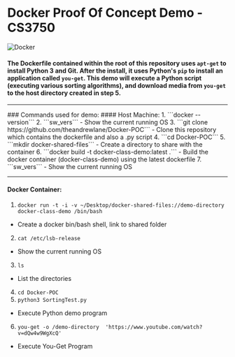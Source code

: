 # Docker Proof Of Concept Demo - CS3750

![Docker](https://upload.wikimedia.org/wikipedia/commons/7/79/Docker_(container_engine)_logo.png?raw=true)

#### The Dockerfile contained within the root of this repository uses ```apt-get``` to install Python 3 and Git. After the install, it uses Python's ```pip``` to install an application called ```you-get```. This demo will execute a Python script (executing various sorting algorithms), and download media from ```you-get``` to the host directory created in step 5. 

<hr>
### Commands used for demo:
#### Host Machine:
1.  ```docker --version```
2. ```sw_vers```
  - Show the current running OS
3. ```git clone https://github.com/theandrewlane/Docker-POC``` 
  - Clone this repository which contains the dockerfile and also a .py script
4. ```cd Docker-POC```
5. ```mkdir docker-shared-files``` 
  - Create a directory to share with the container
6. ```docker build -t docker-class-demo:latest .```
  - Build the docker container (docker-class-demo) using the latest dockerfile
7. ```sw_vers```
  - Show the current running OS
<hr>

#### Docker Container:

1. ```docker run -t -i -v ~/Desktop/docker-shared-files://demo-directory docker-class-demo /bin/bash``` 
  - Create a docker bin/bash shell, link to shared folder
2. ```cat /etc/lsb-release``` 
  - Show the current running OS
3. ```ls```
  - List the directories
4. ```cd Docker-POC```
5. ```python3 SortingTest.py``` 
  - Execute Python demo program
6. ```you-get -o /demo-directory  'https://www.youtube.com/watch?v=dQw4w9WgXcQ'``` 
  - Execute You-Get Program
